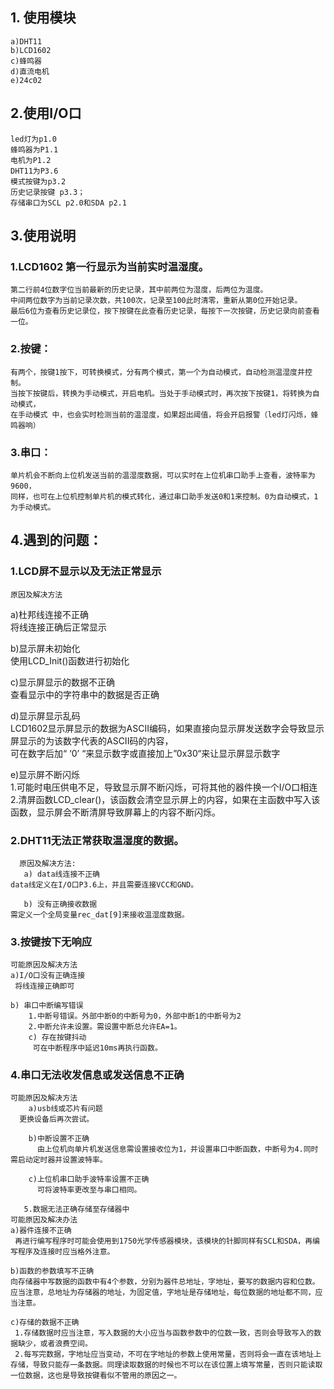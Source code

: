 ## 1. 使用模块 

	a)DHT11  
	b)LCD1602   
	c)蜂鸣器  
	d)直流电机  
	e)24c02  
## 2.使用I/O口  
  	led灯为p1.0  
  	蜂鸣器为P1.1  
  	电机为P1.2  
  	DHT11为P3.6  
  	模式按键为p3.2  
  	历史记录按键 p3.3；  
  	存储串口为SCL p2.0和SDA p2.1  

## 3.使用说明  
  ### 1.LCD1602 第一行显示为当前实时温湿度。  
  	第二行前4位数字位当前最新的历史记录，其中前两位为湿度，后两位为温度。   
  	中间两位数字为当前记录次数，共100次，记录至100此时清零，重新从第0位开始记录。  
  	最后6位为查看历史记录位，按下按键在此查看历史记录，每按下一次按键，历史记录向前查看一位。
  
  ### 2.按键：  
  	有两个，按键1按下，可转换模式，分有两个模式，第一个为自动模式，自动检测温湿度并控制。  
  	当按下按键后，转换为手动模式，开启电机。当处于手动模式时，再次按下按键1，将转换为自动模式，  
  	在手动模式 中，也会实时检测当前的温湿度，如果超出阈值，将会开启报警（led灯闪烁，蜂鸣器响）  

 ### 3.串口：  
  	单片机会不断向上位机发送当前的温湿度数据，可以实时在上位机串口助手上查看，波特率为9600，  
  	同样，也可在上位机控制单片机的模式转化，通过串口助手发送0和1来控制。0为自动模式，1为手动模式。	  
	

 ## 4.遇到的问题：  
  ### 1.LCD屏不显示以及无法正常显示  
    原因及解决方法  
   a)杜邦线连接不正确  
     将线连接正确后正常显示  
       
   b)显示屏未初始化  
     使用LCD_Init()函数进行初始化  
       
   c)显示屏显示的数据不正确   
     查看显示中的字符串中的数据是否正确  
       
   d)显示屏显示乱码  
     LCD1602显示屏显示的数据为ASCII编码，如果直接向显示屏发送数字会导致显示屏显示的为该数字代表的ASCII码的内容，   
     可在数字后加“ ‘0’ “来显示数字或直接加上”0x30“来让显示屏显示数字 
       
   e)显示屏不断闪烁  
     1.可能时电压供电不足，导致显示屏不断闪烁，可将其他的器件换一个I/O口相连  
     2.清屏函数LCD_clear()，该函数会清空显示屏上的内容，如果在主函数中写入该函数，显示屏会不断清屏导致屏幕上的内容不断闪烁。  

### 2.DHT11无法正常获取温湿度的数据。  
      原因及解决方法:  
       a) data线连接不正确  
	data线定义在I/O口P3.6上，并且需要连接VCC和GND。  
	  
       b) 没有正确接收数据  
	需定义一个全局变量rec_dat[9]来接收温湿度数据。  
	  
### 3.按键按下无响应  
	可能原因及解决方法  
	a)I/O口没有正确连接
	 将线连接正确即可  
	   
	b) 串口中断编写错误  
        1.中断号错误。外部中断0的中断号为0，外部中断1的中断号为2  
        2.中断允许未设置。需设置中断总允许EA=1。  
        c) 存在按键抖动
         可在中断程序中延迟10ms再执行函数。  
	   

### 4.串口无法收发信息或发送信息不正确
	可能原因及解决方法  
        a)usb线或芯片有问题  
	  更换设备后再次尝试。  
	    
        b)中断设置不正确  
          由上位机向单片机发送信息需设置接收位为1，并设置串口中断函数，中断号为4.同时需启动定时器并设置波特率。    
	  
        c)上位机串口助手波特率设置不正确  
          可将波特率更改至与串口相同。  

       5.数据无法正确存储至存储器中  
	可能原因及解决办法    
	a)器件连接不正确  
	 再进行编写程序时可能会使用到1750光学传感器模块，该模块的针脚同样有SCL和SDA，再编写程序及连接时应当格外注意。  
	   
	b)函数的参数填写不正确  
	向存储器中写数据的函数中有4个参数，分别为器件总地址，字地址，要写的数据内容和位数。应当注意，总地址为存储器的地址，为固定值，字地址是存储地址，每位数据的地址都不同，应当注意。
	  
	c)存储的数据不正确   
	 1.存储数据时应当注意，写入数据的大小应当与函数参数中的位数一致，否则会导致写入的数据缺少，或者浪费空间。  
	 2.每写完数据，字地址应当变动，不可在字地址的参数上使用常量，否则将会一直在该地址上存储，导致只能存一条数据。同理读取数据的时候也不可以在该位置上填写常量，否则只能读取一位数据，这也是导致按键看似不管用的原因之一。  

    
